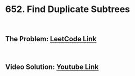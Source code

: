 # 652. Find Duplicate Subtrees

<br>

## The Problem: [LeetCode Link](https://leetcode.com/problems/find-duplicate-subtrees/)

<br>

## Video Solution: [Youtube Link](https://youtu.be/8apsAYlk2z8)
